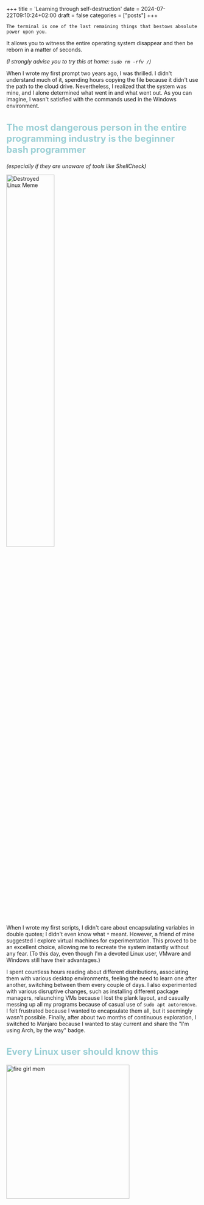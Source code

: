 +++
title = 'Learning through self-destruction'
date = 2024-07-22T09:10:24+02:00
draft = false
categories = ["posts"]
+++

    The terminal is one of the last remaining things that bestows absolute power upon you.
It allows you to witness the entire operating system disappear and then be reborn in a matter of seconds.

*(I strongly advise you to try this at home: `sudo rm -rfv /`)*

When I wrote my first prompt two years ago, I was thrilled. I didn't understand much of it, spending hours copying the file because it didn't use the path to the cloud drive. Nevertheless, I realized that the system was mine, and I alone determined what went in and what went out.
As you can imagine, I wasn't satisfied with the commands used in the Windows environment.

<h2 style="color: #9ACFD5; font-size: x-large; font-weight: bold; "> The most dangerous person in the entire programming industry is the beginner bash programmer </h2>

*(especially if they are unaware of tools like ShellCheck)*

<img src="https://firebasestorage.googleapis.com/v0/b/fbase-2d77d.appspot.com/o/assets%2Flearning_through_self-destruction%2Fdestroy-the-sytem-meme.jpg?alt=media&token=46dab342-7578-4c99-a405-f326a6aa0cb4" width="50%"  height="50%" alt="Destroyed Linux Meme"/>

When I wrote my first scripts, I didn't care about encapsulating variables in double quotes; I didn't even know what `*` meant. However, a friend of mine suggested I explore virtual machines for experimentation. This proved to be an excellent choice, allowing me to recreate the system instantly without any fear. (To this day, even though I'm a devoted Linux user, VMware and Windows still have their advantages.)

I spent countless hours reading about different distributions, associating them with various desktop environments, feeling the need to learn one after another, switching between them every couple of days. I also experimented with various disruptive changes, such as installing different package managers, relaunching VMs because I lost the plank layout, and casually messing up all my programs because of casual use of `sudo apt autoremove`. I felt frustrated because I wanted to encapsulate them all, but it seemingly wasn't possible. Finally, after about two months of continuous exploration, I switched to Manjaro because I wanted to stay current and share the "I'm using Arch, by the way" badge.

<h2 style="color: #9ACFD5; font-size: x-large; font-weight: bold; "> Every Linux user should know this</h2>

<img src="https://firebasestorage.googleapis.com/v0/b/fbase-2d77d.appspot.com/o/assets%2Flearning_through_self-destruction%2Flinux-distributions.png?alt=media&token=b4833272-268f-4a3b-ac3c-93901f0598d8" width="80%" height="30%" alt="fire girl mem"/>

It dawned on me that the desktop manager differed from the distribution itself. I delved deeply into tiling window managers and the art of automating tasks. I even started tinkering with desktop files because Qtile refused to run without the SSDM recognizing them. Reading and adjusting the Qtile config became my obsession, only to discover that after a minor change, it errored and moved to the default settings. Frustration led me to switch to i3. 

But it wasn't without a hassle. Once, I managed to unintentionally delete all the desktop sessions while attempting to use i3 with XFCE. It left me with no desktop environment and forced me into a full system format (a popular way to solve problems in the Linux world, fast and without excessive time consumption). 


It wasn't for nothing; format after format, I set up things faster and faster. I realized how regular backups are important and how the system operates. I became bolder, more daring, and that's what ultimately inspired me to delve into serious programming.


<h2 style="color: #9ACFD5; font-size: x-large; font-weight: bold; ">Inputting the word of God/user can do anything</h2>

One of my first apps that I built in Python was my interpretation of the flashcards app with Flask and a templating engine. I was quite proud of my little project and wasn't really worried about safety. So, I gave the app to test to my friend in cybersecurity. He was clicking around when   suddenly he copied the entire Bible and input it into the app, what's interesting is that the app didn't break , but you can imagine that it was not safe either. However, the most hilarious aspect of my work for my friend was that you could input HTML inside the flashcards and query the database that way (cross-site scripting). But let's leave that behind in the past...


<h2 style="color: #9ACFD5; font-size: x-large; font-weight: bold; "> What does not kill you makes you stronger</h2>

Don't be afraid to try messing up your system. Don't be afraid to tinker with your system. It grants you a deeper understanding of what lies beneath the surface. By making mistakes, you not only learn to avoid problems but also gain the ability to fix them in the future.

<img src="https://firebasestorage.googleapis.com/v0/b/fbase-2d77d.appspot.com/o/assets%2Flearning_through_self-destruction%2Ffire-girl-meme.jpg?alt=media&token=94b21fb2-1902-4708-b321-e5614fb85e28" width="50%" height="50%" alt="fire girl mem"/>

I killed my system countless times, and yet it always came back.
**In the end, it's just software...**

























